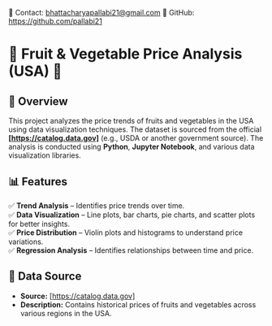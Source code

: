 📧 Contact: bhattacharyapallabi21@gmail.com
🔗 GitHub: https://github.com/pallabi21

# 🥝 Fruit & Vegetable Price Analysis (USA) 🍅

## 📌 Overview
This project analyzes the price trends of fruits and vegetables in the USA using data visualization techniques. The dataset is sourced from the official **[https://catalog.data.gov]** (e.g., USDA or another government source). The analysis is conducted using **Python**, **Jupyter Notebook**, and various data visualization libraries.

## 📊 Features
✅ **Trend Analysis** – Identifies price trends over time.  
✅ **Data Visualization** – Line plots, bar charts, pie charts, and scatter plots for better insights.  
✅ **Price Distribution** – Violin plots and histograms to understand price variations.  
✅ **Regression Analysis** – Identifies relationships between time and price.  

## 📜 Data Source
- **Source:** [https://catalog.data.gov]
- **Description:** Contains historical prices of fruits and vegetables across various regions in the USA.


